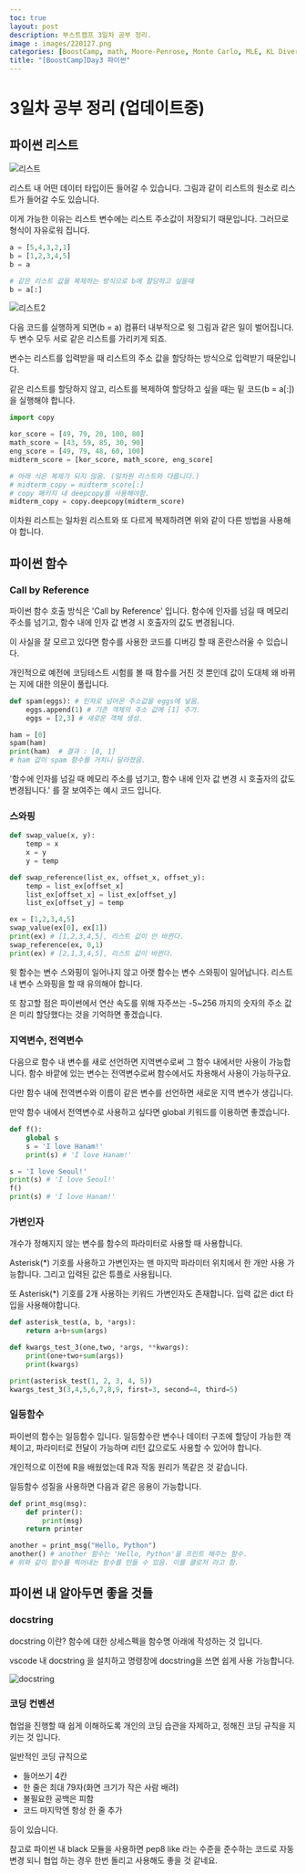 ```yaml
---
toc: true
layout: post
description: 부스트캠프 3일차 공부 정리.
image : images/220127.png
categories: [BoostCamp, math, Moore-Penrose, Monte Carlo, MLE, KL Divergence, markdown]
title: "[BoostCamp]Day3 파이썬"
---
```

# 3일차 공부 정리 (업데이트중)
## 파이썬 리스트

![리스트](https://softvanilla.github.io/assets/images/python/5/listinlist.png)

리스트 내 어떤 데이터 타입이든 들어갈 수 있습니다. 그림과 같이 리스트의 원소로 리스트가 들어갈 수도 있습니다.

이게 가능한 이유는 리스트 변수에는 리스트 주소값이 저장되기 때문입니다. 그러므로 형식이 자유로워 집니다.

~~~ python
a = [5,4,3,2,1]
b = [1,2,3,4,5]
b = a

# 같은 리스트 값을 복제하는 방식으로 b에 할당하고 싶을때
b = a[:] 
~~~

![리스트2](https://user-images.githubusercontent.com/79916736/191219321-665e42fe-1f36-4f46-8471-620cc290a4bd.png)

다음 코드를 실행하게 되면(b = a) 컴퓨터 내부적으로 윗 그림과 같은 일이 벌어집니다. 두 변수 모두 서로 같은 리스트를 가리키게 되죠.

변수는 리스트를 입력받을 때 리스트의 주소 값을 할당하는 방식으로 입력받기 때문입니다.

같은 리스트를 할당하지 않고, 리스트를 복제하여 할당하고 싶을 때는 밑 코드(b = a[:])을 실행해야 합니다.

~~~ python
import copy

kor_score = [49, 79, 20, 100, 80]
math_score = [43, 59, 85, 30, 90]
eng_score = [49, 79, 48, 60, 100]
midterm_score = [kor_score, math_score, eng_score]

# 아래 식은 복제가 되지 않음. (일차원 리스트와 다릅니다.)
# midterm_copy = midterm_score[:]
# copy 패키지 내 deepcopy를 사용해야함.
midterm_copy = copy.deepcopy(midterm_score)
~~~

이차원 리스트는 일차원 리스트와 또 다르게 복제하려면 위와 같이 다른 방법을 사용해야 합니다.


## 파이썬 함수

### Call by Reference

파이썬 함수 호출 방식은 'Call by Reference' 입니다. 함수에 인자를 넘길 때 메모리 주소를 넘기고, 함수 내에 인자 값 변경 시 호출자의 값도 변경됩니다.

이 사실을 잘 모르고 있다면 함수를 사용한 코드를 디버깅 할 때 혼란스러울 수 있습니다.

개인적으로 예전에 코딩테스트 시험를 볼 때 함수를 거친 것 뿐인데 값이 도대체 왜 바뀌는 지에 대한 의문이 풀립니다.

~~~ python
def spam(eggs): # 인자로 넘어온 주소값을 eggs에 넣음.
    eggs.append(1) # 기존 객체의 주소 값에 [1] 추가.
    eggs = [2,3] # 새로운 객체 생성.

ham = [0]
spam(ham)
print(ham)  # 결과 : [0, 1]
# ham 값이 spam 함수를 거치니 달라졌음.
~~~

'함수에 인자를 넘길 때 메모리 주소를 넘기고, 함수 내에 인자 값 변경 시 호출자의 값도 변경됩니다.' 를 잘 보여주는 예시 코드 입니다.

### 스와핑

~~~ python
def swap_value(x, y):
    temp = x
    x = y
    y = temp

def swap_reference(list_ex, offset_x, offset_y):
    temp = list_ex[offset_x]
    list_ex[offset_x] = list_ex[offset_y]
    list_ex[offset_y] = temp

ex = [1,2,3,4,5]
swap_value(ex[0], ex[1])
print(ex) # [1,2,3,4,5], 리스트 값이 안 바뀐다.
swap_reference(ex, 0,1)
print(ex) # [2,1,3,4,5], 리스트 값이 바뀐다.
~~~

윗 함수는 변수 스와핑이 일어나지 않고 아랫 함수는 변수 스와핑이 일어납니다. 리스트 내 변수 스와핑을 할 때 유의해야 합니다.

또 참고할 점은 파이썬에서 연산 속도를 위해 자주쓰는 -5~256 까지의 숫자의 주소 값은 미리 할당했다는 것을 기억하면 좋겠습니다.

### 지역변수, 전역변수

다음으로 함수 내 변수를 새로 선언하면 지역변수로써 그 함수 내에서만 사용이 가능합니다. 함수 바깥에 있는 변수는 전역변수로써 함수에서도 차용해서 사용이 가능하구요.

다만 함수 내에 전역변수와 이름이 같은 변수를 선언하면 새로운 지역 변수가 생깁니다.

만약 함수 내에서 전역변수로 사용하고 싶다면 global 키워드를 이용하면 좋겠습니다.

~~~ python
def f():
    global s
    s = 'I love Hanam!'
    print(s) # 'I love Hanam!'

s = 'I love Seoul!'
print(s) # 'I love Seoul!'
f()
print(s) # 'I love Hanam!'
~~~

### 가변인자

개수가 정해지지 않는 변수를 함수의 파라미터로 사용할 때 사용합니다.

Asterisk(*) 기호를 사용하고 가변인자는 맨 마지막 파라미터 위치에서 한 개만 사용 가능합니다. 그리고 입력된 값은 튜플로 사용됩니다.

또 Asterisk(*) 기호를 2개 사용하는 키워드 가변인자도 존재합니다. 입력 값은 dict 타입을 사용해야합니다.

~~~python
def asterisk_test(a, b, *args):
    return a+b+sum(args)

def kwargs_test_3(one,two, *args, **kwargs):
    print(one+two+sum(args))
    print(kwargs)

print(asterisk_test(1, 2, 3, 4, 5))
kwargs_test_3(3,4,5,6,7,8,9, first=3, second=4, third=5)
~~~

### 일등함수

파이썬의 함수는 일등함수 입니다. 일등함수란 변수나 데이터 구조에 할당이 가능한 객체이고, 파라미터로 전달이 가능하며 리턴 값으로도 사용할 수 있어야 합니다.

개인적으로 이전에 R을 배웠었는데 R과 작동 원리가 똑같은 것 같습니다.

일등함수 성질을 사용하면 다음과 같은 응용이 가능합니다.

~~~python
def print_msg(msg):
    def printer():
        print(msg)
    return printer

another = print_msg("Hello, Python")
another() # another 함수는 'Hello, Python'을 프린트 해주는 함수.
# 위와 같이 함수를 찍어내는 함수를 만들 수 있음. 이를 클로저 라고 함.
~~~

## 파이썬 내 알아두면 좋을 것들

### docstring

docstring 이란? 함수에 대한 상세스펙을 함수명 아래에 작성하는 것 입니다.

vscode 내 docstring 을 설치하고 명령창에 docstring을 쓰면 쉽게 사용 가능합니다.

![docstring](https://i.stack.imgur.com/EE8MB.png)

### 코딩 컨벤션

협업을 진행할 때 쉽게 이해하도록 개인의 코딩 습관을 자제하고, 정해진 코딩 규칙을 지키는 것 입니다.

일반적인 코딩 규칙으로

* 들어쓰기 4칸
* 한 줄은 최대 79자(화면 크기가 작은 사람 배려)
* 불필요한 공백은 피함
* 코드 마지막엔 항상 한 줄 추가
  
등이 있습니다.

참고로 파이썬 내 black 모듈을 사용하면 pep8 like 라는 수준을 준수하는 코드로 자동 변경 되니 협업 하는 경우 한번 돌리고 사용해도 좋을 것 같네요.
